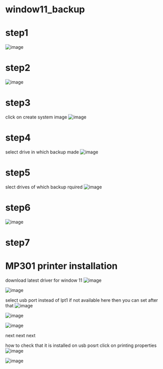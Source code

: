# window11_backup
# step1
![image](https://github.com/user-attachments/assets/fb645965-00be-4945-9dca-eb5eea2f7d18)

# step2
![image](https://github.com/user-attachments/assets/cadb265b-a945-41f9-80d4-c4e90406ff09)

# step3
click on create system image
![image](https://github.com/user-attachments/assets/5eac636e-c48a-4042-9d62-ea98456c95cc)

# step4
select drive in which backup made
![image](https://github.com/user-attachments/assets/014cb862-42a7-4966-a011-ea04d58acb48)

# step5
slect drives of which backup rquired
![image](https://github.com/user-attachments/assets/1a5a7add-3ca1-4860-bb56-48b2b7b41772)

# step6
![image](https://github.com/user-attachments/assets/75a9a771-6f41-49cb-9d72-d67bbd64d971)

# step7


# MP301 printer installation
download latest driver for window 11
![image](https://github.com/user-attachments/assets/abc78234-d8c8-4c6e-a9ae-fb211df6036f)


![image](https://github.com/user-attachments/assets/7f33fb1e-d91e-4a2c-a31a-5226b7ee9fc0)

select usb port instead of lpt1 if not available here then you can set after that
![image](https://github.com/user-attachments/assets/1cf97bdd-6c26-4f6b-9b07-95f225686f12)

![image](https://github.com/user-attachments/assets/9613d5b5-53d0-4740-ad2d-172b57fb7f75)

![image](https://github.com/user-attachments/assets/e81d3b54-6cbc-402d-a377-80478266b5c3)


next next next

how to check that it is installed on usb posrt
click on printing properties
![image](https://github.com/user-attachments/assets/9f388337-9625-4714-b18c-87b1348eee26)

![image](https://github.com/user-attachments/assets/4791a08a-8360-4cf4-a748-69c337e32443)



